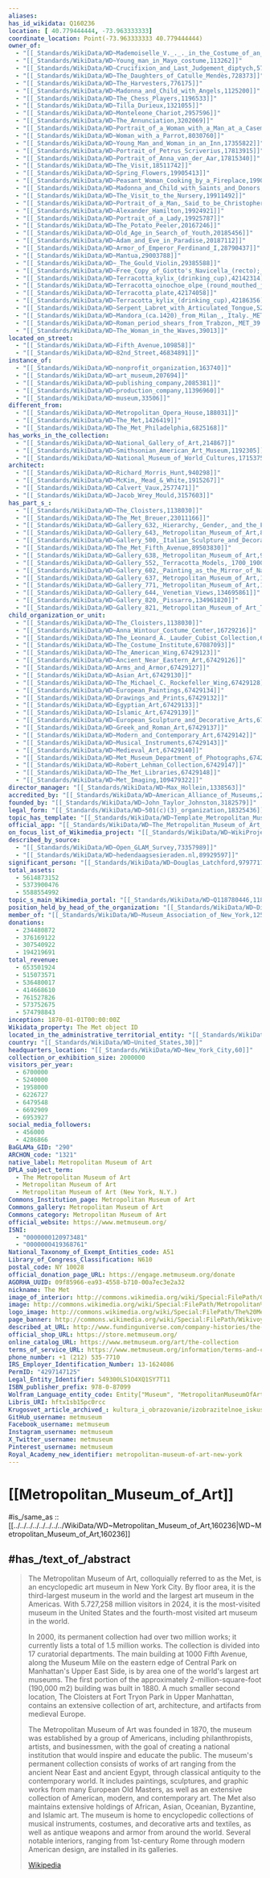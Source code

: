 ```yaml
---
aliases:
has_id_wikidata: Q160236
location: [ 40.779444444, -73.963333333]
coordinate_location: Point(-73.963333333 40.779444444)
owner_of:
  - "[[_Standards/WikiData/WD~Mademoiselle_V._._._in_the_Costume_of_an_Espada,72650]]"
  - "[[_Standards/WikiData/WD~Young_man_in_Mayo_costume,113262]]"
  - "[[_Standards/WikiData/WD~Crucifixion_and_Last_Judgement_diptych,574004]]"
  - "[[_Standards/WikiData/WD~The_Daughters_of_Catulle_Mendès,728373]]"
  - "[[_Standards/WikiData/WD~The_Harvesters,776175]]"
  - "[[_Standards/WikiData/WD~Madonna_and_Child_with_Angels,1125200]]"
  - "[[_Standards/WikiData/WD~The_Chess_Players,1196533]]"
  - "[[_Standards/WikiData/WD~Tilla_Durieux,1321055]]"
  - "[[_Standards/WikiData/WD~Monteleone_Chariot,2957596]]"
  - "[[_Standards/WikiData/WD~The_Annunciation,3202069]]"
  - "[[_Standards/WikiData/WD~Portrait_of_a_Woman_with_a_Man_at_a_Casement,3937681]]"
  - "[[_Standards/WikiData/WD~Woman_with_a_Parrot,8030760]]"
  - "[[_Standards/WikiData/WD~Young_Man_and_Woman_in_an_Inn,17355822]]"
  - "[[_Standards/WikiData/WD~Portrait_of_Petrus_Scriverius,17813915]]"
  - "[[_Standards/WikiData/WD~Portrait_of_Anna_van_der_Aar,17815340]]"
  - "[[_Standards/WikiData/WD~The_Visit,18511742]]"
  - "[[_Standards/WikiData/WD~Spring_Flowers,19905413]]"
  - "[[_Standards/WikiData/WD~Peasant_Woman_Cooking_by_a_Fireplace,19906011]]"
  - "[[_Standards/WikiData/WD~Madonna_and_Child_with_Saints_and_Donors,19906252]]"
  - "[[_Standards/WikiData/WD~The_Visit_to_the_Nursery,19911492]]"
  - "[[_Standards/WikiData/WD~Portrait_of_a_Man,_Said_to_be_Christopher_Columbus_(born_about_1446,_died_1506),19911671]]"
  - "[[_Standards/WikiData/WD~Alexander_Hamilton,19924921]]"
  - "[[_Standards/WikiData/WD~Portrait_of_a_Lady,19925787]]"
  - "[[_Standards/WikiData/WD~The_Potato_Peeler,20167246]]"
  - "[[_Standards/WikiData/WD~Old_Age_in_Search_of_Youth,20185456]]"
  - "[[_Standards/WikiData/WD~Adam_and_Eve_in_Paradise,20187112]]"
  - "[[_Standards/WikiData/WD~Armor_of_Emperor_Ferdinand_I,28790437]]"
  - "[[_Standards/WikiData/WD~Mantua,29003788]]"
  - "[[_Standards/WikiData/WD~_The_Gould_Violin,29385588]]"
  - "[[_Standards/WikiData/WD~Free_Copy_of_Giotto's_Navicella_(recto);_Copy_of_Adam_in_Masaccio's_Expulsion_from_the_Garden_of_Eden,_and_other_Figure_Studies_(verso),30339474]]"
  - "[[_Standards/WikiData/WD~Terracotta_kylix_(drinking_cup),42142314]]"
  - "[[_Standards/WikiData/WD~Terracotta_oinochoe_olpe_(round_mouthed_jug),42144264]]"
  - "[[_Standards/WikiData/WD~Terracotta_plate,42174058]]"
  - "[[_Standards/WikiData/WD~Terracotta_kylix_(drinking_cup),42186356]]"
  - "[[_Standards/WikiData/WD~Serpent_Labret_with_Articulated_Tongue,52624955]]"
  - "[[_Standards/WikiData/WD~Mandora_(ca.1420)_from_Milan_,_Italy._MET_64.101.1409,53445802]]"
  - "[[_Standards/WikiData/WD~Roman_period_shears_from_Trabzon,_MET_39.2.2,55656666]]"
  - "[[_Standards/WikiData/WD~The_Woman_in_the_Waves,39013]]"
located_on_street:
  - "[[_Standards/WikiData/WD~Fifth_Avenue,109858]]"
  - "[[_Standards/WikiData/WD~82nd_Street,46834891]]"
instance_of:
  - "[[_Standards/WikiData/WD~nonprofit_organization,163740]]"
  - "[[_Standards/WikiData/WD~art_museum,207694]]"
  - "[[_Standards/WikiData/WD~publishing_company,2085381]]"
  - "[[_Standards/WikiData/WD~production_company,11396960]]"
  - "[[_Standards/WikiData/WD~museum,33506]]"
different_from:
  - "[[_Standards/WikiData/WD~Metropolitan_Opera_House,188031]]"
  - "[[_Standards/WikiData/WD~The_Met,1426419]]"
  - "[[_Standards/WikiData/WD~The_Met_Philadelphia,6825168]]"
has_works_in_the_collection:
  - "[[_Standards/WikiData/WD~National_Gallery_of_Art,214867]]"
  - "[[_Standards/WikiData/WD~Smithsonian_American_Art_Museum,1192305]]"
  - "[[_Standards/WikiData/WD~National_Museum_of_World_Cultures,17153751]]"
architect:
  - "[[_Standards/WikiData/WD~Richard_Morris_Hunt,940298]]"
  - "[[_Standards/WikiData/WD~McKim,_Mead_&_White,1915267]]"
  - "[[_Standards/WikiData/WD~Calvert_Vaux,2577471]]"
  - "[[_Standards/WikiData/WD~Jacob_Wrey_Mould,3157603]]"
has_part_s_:
  - "[[_Standards/WikiData/WD~The_Cloisters,1138030]]"
  - "[[_Standards/WikiData/WD~The_Met_Breuer,23011166]]"
  - "[[_Standards/WikiData/WD~Gallery_632,_Hierarchy,_Gender,_and_the_French_Academy,64692773]]"
  - "[[_Standards/WikiData/WD~Gallery_643,_Metropolitan_Museum_of_Art,82069921]]"
  - "[[_Standards/WikiData/WD~Gallery_500,_Italian_Sculpture_and_Decorative_Arts,_1430_1500,89503593]]"
  - "[[_Standards/WikiData/WD~The_Met_Fifth_Avenue,89503830]]"
  - "[[_Standards/WikiData/WD~Gallery_638,_Metropolitan_Museum_of_Art,97040817]]"
  - "[[_Standards/WikiData/WD~Gallery_552,_Terracotta_Models,_1700_1900,_Metropolitan_Museum_of_Art,99300239]]"
  - "[[_Standards/WikiData/WD~Gallery_602,_Painting_as_the_Mirror_of_Nature_1420_1480,_Metropolitan_Museum_of_Art,108824471]]"
  - "[[_Standards/WikiData/WD~Gallery_637,_Metropolitan_Museum_of_Art,131160866]]"
  - "[[_Standards/WikiData/WD~Gallery_771,_Metropolitan_Museum_of_Art,133698280]]"
  - "[[_Standards/WikiData/WD~Gallery_644,_Venetian_Views,134695861]]"
  - "[[_Standards/WikiData/WD~Gallery_820,_Pissarro,134961820]]"
  - "[[_Standards/WikiData/WD~Gallery_821,_Metropolitan_Museum_of_Art_The_Annenberg_Collection_Nineteenth_and_Twentieth_Century_Masters,135648194]]"
child_organization_or_unit:
  - "[[_Standards/WikiData/WD~The_Cloisters,1138030]]"
  - "[[_Standards/WikiData/WD~Anna_Wintour_Costume_Center,16729216]]"
  - "[[_Standards/WikiData/WD~The_Leonard_A._Lauder_Cubist_Collection,60596834]]"
  - "[[_Standards/WikiData/WD~The_Costume_Institute,67087093]]"
  - "[[_Standards/WikiData/WD~The_American_Wing,67429123]]"
  - "[[_Standards/WikiData/WD~Ancient_Near_Eastern_Art,67429126]]"
  - "[[_Standards/WikiData/WD~Arms_and_Armor,67429127]]"
  - "[[_Standards/WikiData/WD~Asian_Art,67429130]]"
  - "[[_Standards/WikiData/WD~The_Michael_C._Rockefeller_Wing,67429128]]"
  - "[[_Standards/WikiData/WD~European_Paintings,67429134]]"
  - "[[_Standards/WikiData/WD~Drawings_and_Prints,67429132]]"
  - "[[_Standards/WikiData/WD~Egyptian_Art,67429133]]"
  - "[[_Standards/WikiData/WD~Islamic_Art,67429139]]"
  - "[[_Standards/WikiData/WD~European_Sculpture_and_Decorative_Arts,67429136]]"
  - "[[_Standards/WikiData/WD~Greek_and_Roman_Art,67429137]]"
  - "[[_Standards/WikiData/WD~Modern_and_Contemporary_Art,67429142]]"
  - "[[_Standards/WikiData/WD~Musical_Instruments,67429143]]"
  - "[[_Standards/WikiData/WD~Medieval_Art,67429140]]"
  - "[[_Standards/WikiData/WD~Met_Museum_Department_of_Photographs,67429146]]"
  - "[[_Standards/WikiData/WD~Robert_Lehman_Collection,67429147]]"
  - "[[_Standards/WikiData/WD~The_Met_Libraries,67429148]]"
  - "[[_Standards/WikiData/WD~Met_Imaging,109479322]]"
director_manager: "[[_Standards/WikiData/WD~Max_Hollein,1338563]]"
accredited_by: "[[_Standards/WikiData/WD~American_Alliance_of_Museums,2842849]]"
founded_by: "[[_Standards/WikiData/WD~John_Taylor_Johnston,3182579]]"
legal_form: "[[_Standards/WikiData/WD~501(c)(3)_organization,18325436]]"
topic_has_template: "[[_Standards/WikiData/WD~Template_Metropolitan_Museum_of_Art,20376947]]"
official_app: "[[_Standards/WikiData/WD~The_Metropolitan_Museum_of_Art_Android_app,42302787]]"
on_focus_list_of_Wikimedia_project: "[[_Standards/WikiData/WD~WikiProject_Livius,68074438]]"
described_by_source:
  - "[[_Standards/WikiData/WD~Open_GLAM_Survey,73357989]]"
  - "[[_Standards/WikiData/WD~hedendaagsesieraden.nl,89929597]]"
significant_person: "[[_Standards/WikiData/WD~Douglas_Latchford,97977177]]"
total_assets:
  - 5614873152
  - 5373900476
  - 5588554992
topic_s_main_Wikimedia_portal: "[[_Standards/WikiData/WD~Q118780446,118780446]]"
position_held_by_head_of_the_organization: "[[_Standards/WikiData/WD~Director_of_the_Metropolitan_Museum_of_Art,124130702]]"
member_of: "[[_Standards/WikiData/WD~Museum_Association_of_New_York,125470235]]"
donations:
  - 234480872
  - 376169122
  - 307540922
  - 194219691
total_revenue:
  - 653501924
  - 515073571
  - 536480017
  - 414668610
  - 761527826
  - 573752675
  - 574798843
inception: 1870-01-01T00:00:00Z
Wikidata_property: The Met object ID
located_in_the_administrative_territorial_entity: "[[_Standards/WikiData/WD~Manhattan,11299]]"
country: "[[_Standards/WikiData/WD~United_States,30]]"
headquarters_location: "[[_Standards/WikiData/WD~New_York_City,60]]"
collection_or_exhibition_size: 2000000
visitors_per_year:
  - 6700000
  - 5240000
  - 1958000
  - 6226727
  - 6479548
  - 6692909
  - 6953927
social_media_followers:
  - 456000
  - 4286866
BaGLAMa_GID: "290"
ARCHON_code: "1321"
native_label: Metropolitan Museum of Art
DPLA_subject_term:
  - The Metropolitan Museum of Art
  - Metropolitan Museum of Art
  - Metropolitan Museum of Art (New York, N.Y.)
Commons_Institution_page: Metropolitan Museum of Art
Commons_gallery: Metropolitan Museum of Art
Commons_category: Metropolitan Museum of Art
official_website: https://www.metmuseum.org/
ISNI:
  - "0000000120973481"
  - "0000000419368761"
National_Taxonomy_of_Exempt_Entities_code: A51
Library_of_Congress_Classification: N610
postal_code: NY 10028
official_donation_page_URL: https://engage.metmuseum.org/donate
AGORHA_UUID: 09f85966-ea93-4558-b710-00a7ec3e2a32
nickname: The Met
image_of_interior: http://commons.wikimedia.org/wiki/Special:FilePath/Great%20Hall%20of%20Metropolitan%20Museum%20of%20Art.jpg
image: http://commons.wikimedia.org/wiki/Special:FilePath/Metropolitan%20Museum%20of%20Art%20%28The%20Met%29%20-%20Central%20Park%2C%20NYC.jpg
logo_image: http://commons.wikimedia.org/wiki/Special:FilePath/The%20Metropolitan%20Museum%20of%20Art%20Logo.svg
page_banner: http://commons.wikimedia.org/wiki/Special:FilePath/Wikivoyage%20The%20MET.jpg
described_at_URL: http://www.fundinguniverse.com/company-histories/the-metropolitan-museum-of-art-history/
official_shop_URL: https://store.metmuseum.org/
online_catalog_URL: https://www.metmuseum.org/art/the-collection
terms_of_service_URL: https://www.metmuseum.org/information/terms-and-conditions
phone_number: +1 (212) 535-7710
IRS_Employer_Identification_Number: 13-1624086
PermID: "4297147125"
Legal_Entity_Identifier: 549300LS1O4XQ1SY7T11
ISBN_publisher_prefix: 978-0-87099
Wolfram_Language_entity_code: Entity["Museum", "MetropolitanMuseumOfArt::3wcbq"]
Libris_URI: hftx1sb15pc0rcc
Krugosvet_article_archived_: kultura_i_obrazovanie/izobrazitelnoe_iskusstvo/METROPOLITEN-MUZE.html
GitHub_username: metmuseum
Facebook_username: metmuseum
Instagram_username: metmuseum
X_Twitter_username: metmuseum
Pinterest_username: metmuseum
Royal_Academy_new_identifier: metropolitan-museum-of-art-new-york
---
```


# [[Metropolitan_Museum_of_Art]] 

#is_/same_as :: [[../../../../../../../../WikiData/WD~Metropolitan_Museum_of_Art,160236|WD~Metropolitan_Museum_of_Art,160236]]  

## #has_/text_of_/abstract 

> The Metropolitan Museum of Art, colloquially referred to as the Met, is an encyclopedic art museum in New York City. By floor area, it is the third-largest museum in the world and the largest art museum in the Americas. With 5.727,258 million visitors in 2024, it is the most-visited museum in the United States and the fourth-most visited art museum in the world.
>
> In 2000, its permanent collection had over two million works; it currently lists a total of 1.5 million works. The collection is divided into 17 curatorial departments. The main building at 1000 Fifth Avenue, along the Museum Mile on the eastern edge of Central Park on Manhattan's Upper East Side, is by area one of the world's largest art museums. The first portion of the approximately 2-million-square-foot (190,000 m2) building was built in 1880. A much smaller second location, The Cloisters at Fort Tryon Park in Upper Manhattan, contains an extensive collection of art, architecture, and artifacts from medieval Europe.
>
> The Metropolitan Museum of Art was founded in 1870, the museum was established by a group of Americans, including philanthropists, artists, and businessmen, with the goal of creating a national institution that would inspire and educate the public. The museum's permanent collection consists of works of art ranging from the ancient Near East and ancient Egypt, through classical antiquity to the contemporary world. It includes paintings, sculptures, and graphic works from many European Old Masters, as well as an extensive collection of American, modern, and contemporary art. The Met also maintains extensive holdings of African, Asian, Oceanian, Byzantine, and Islamic art. The museum is home to encyclopedic collections of musical instruments, costumes, and decorative arts and textiles, as well as antique weapons and armor from around the world. Several notable interiors, ranging from 1st-century Rome through modern American design, are installed in its galleries.
>
> [Wikipedia](https://en.wikipedia.org/wiki/Metropolitan%20Museum%20of%20Art) 